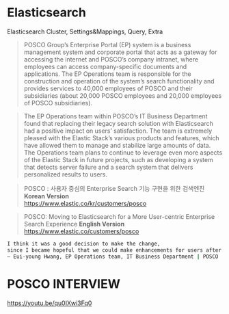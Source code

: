 # Elasticsearch
Elasticsearch Cluster, Settings&amp;Mappings, Query, Extra

> POSCO Group’s Enterprise Portal (EP) system is a business management system and corporate portal that acts as a gateway for accessing the internet and POSCO’s company intranet, where employees can access company-specific documents and applications. The EP Operations team is responsible for the construction and operation of the system’s search functionality and provides services to 40,000 employees of POSCO and their subsidiaries (about 20,000 POSCO employees and 20,000 employees of POSCO subsidiaries).

> The EP Operations team within POSCO’s IT Business Department found that replacing their legacy search solution with Elasticsearch had a positive impact on users’ satisfaction. The team is extremely pleased with the Elastic Stack’s various products and features, which have allowed them to manage and stabilize large amounts of data. The Operations team plans to continue to leverage even more aspects of the Elastic Stack in future projects, such as developing a system that detects server failure and a search system that delivers personalized results to users.


> POSCO : 사용자 중심의 Enterprise Search 기능 구현을 위한 검색엔진
**Korean Version**  
https://www.elastic.co/kr/customers/posco


> POSCO: Moving to Elasticsearch for a More User-centric Enterprise Search Experience
**English Version**  
https://www.elastic.co/customers/posco


```sh
I think it was a good decision to make the change, 
since I became hopeful that we could make enhancements for users after trying Elasticsearch.
– Eui-young Hwang, EP Operations team, IT Business Department | POSCO
```

# POSCO INTERVIEW
https://youtu.be/qu0IXwi3Fq0
